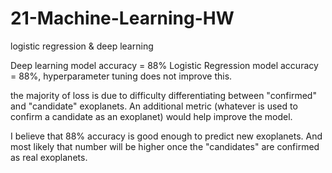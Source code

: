 # 21-Machine-Learning-HW
logistic regression &amp; deep learning


Deep learning model accuracy = 88%
Logistic Regression model accuracy = 88%, hyperparameter tuning does not improve this.

the majority of loss is due to difficulty differentiating between "confirmed" and "candidate" exoplanets. An additional metric (whatever is used to confirm a candidate as an exoplanet) would help improve the model. 

I believe that 88% accuracy is good enough to predict new exoplanets. And most likely that number will be higher once the "candidates" are confirmed as real exoplanets.
